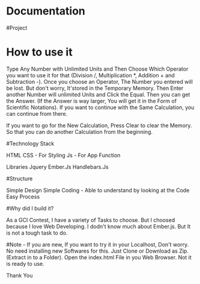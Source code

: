 
# Documentation


#Project 

# How to use it

Type Any Number with Unlimited Units and Then Choose Which Operator you want to use it for that (Division /, Multiplication *, Addition + and Subtraction -). Once you choose an Operator, The Number you entered will be lost. But don't worry, It'stored in the Temporary Memory. Then Enter another Number will unlimited Units and Click the Equal. Then you can get the Answer. (If the Answer is way larger, You will get it in the Form of Scientific Notations). If you want to continue with the Same Calculation, you can continue from there.

If you want to go for the New Calculation, Press Clear to clear the Memory. So that you can do another Calculation from the beginning.

#Technology Stack

HTML
CSS - For Styling
Js - For App Function

Libraries
     Jquery
     Ember.Js
     Handlebars.Js

#Structure

Simple Design
Simple Coding - Able to understand by looking at the Code
Easy Process

#Why did I build it?

As a GCI Contest, I have a variety of Tasks to choose. But I choosed because I love Web Developing. I dodn't know much about Ember.js. But It is not a tough task to do.

#Note - If you are new, If you want to try it in your Localhost, Don't worry. No need installing new Softwares for this. Just Clone or Download as Zip.(Extract in to a Folder). Open the index.html File in you Web Browser. Not it is ready to use.


Thank You

